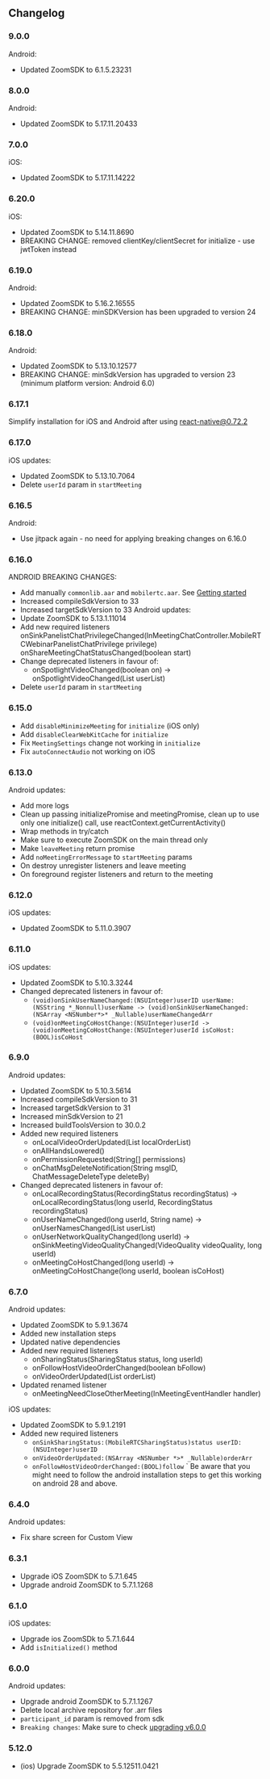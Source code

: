 ## Changelog

### 9.0.0

Android:

- Updated ZoomSDK to 6.1.5.23231

### 8.0.0

Android:

- Updated ZoomSDK to 5.17.11.20433

### 7.0.0

iOS:

- Updated ZoomSDK to 5.17.11.14222

### 6.20.0

iOS:

- Updated ZoomSDK to 5.14.11.8690
- BREAKING CHANGE: removed clientKey/clientSecret for initialize - use jwtToken instead

### 6.19.0

Android:

- Updated ZoomSDK to 5.16.2.16555
- BREAKING CHANGE: minSDKVersion has been upgraded to version 24

### 6.18.0

Android:

- Updated ZoomSDK to 5.13.10.12577
- BREAKING CHANGE: minSdkVersion has upgraded to version 23 (minimum platform version: Android 6.0)

### 6.17.1

Simplify installation for iOS and Android after using react-native@0.72.2

### 6.17.0

iOS updates:

- Updated ZoomSDK to 5.13.10.7064
- Delete `userId` param in `startMeeting`

### 6.16.5

Android:

- Use jitpack again - no need for applying breaking changes on 6.16.0

### 6.16.0

ANDROID BREAKING CHANGES:

- Add manually `commonlib.aar` and `mobilertc.aar`. See [Getting started](https://github.com/mieszko4/react-native-zoom-us/tree/feat/upgrade-android-to-5.13.1.11014#getting-started)
- Increased compileSdkVersion to 33
- Increased targetSdkVersion to 33
  Android updates:
- Update ZoomSDK to 5.13.1.11014
- Add new required listeners
  onSinkPanelistChatPrivilegeChanged(InMeetingChatController.MobileRTCWebinarPanelistChatPrivilege privilege)
  onShareMeetingChatStatusChanged(boolean start)
- Change deprecated listeners in favour of:
  - onSpotlightVideoChanged(boolean on) -> onSpotlightVideoChanged(List<Long> userList)
- Delete `userId` param in `startMeeting`

### 6.15.0

- Add `disableMinimizeMeeting` for `initialize` (iOS only)
- Add `disableClearWebKitCache` for `initialize`
- Fix `MeetingSettings` change not working in `initialize`
- Fix `autoConnectAudio` not working on iOS

### 6.13.0

Android updates:

- Add more logs
- Clean up passing initializePromise and meetingPromise, clean up to use only one initialize() call, use reactContext.getCurrentActivity()
- Wrap methods in try/catch
- Make sure to execute ZoomSDK on the main thread only
- Make `leaveMeeting` return promise
- Add `noMeetingErrorMessage` to `startMeeting` params
- On destroy unregister listeners and leave meeting
- On foreground register listeners and return to the meeting

### 6.12.0

iOS updates:

- Updated ZoomSDK to 5.11.0.3907

### 6.11.0

iOS updates:

- Updated ZoomSDK to 5.10.3.3244
- Changed deprecated listeners in favour of:
  - `(void)onSinkUserNameChanged:(NSUInteger)userID userName:(NSString *_Nonnull)userName -> (void)onSinkUserNameChanged:(NSArray <NSNumber*>* _Nullable)userNameChangedArr`
  - `(void)onMeetingCoHostChange:(NSUInteger)userId -> (void)onMeetingCoHostChange:(NSUInteger)userId isCoHost:(BOOL)isCoHost`

### 6.9.0

Android updates:

- Updated ZoomSDK to 5.10.3.5614
- Increased compileSdkVersion to 31
- Increased targetSdkVersion to 31
- Increased minSdkVersion to 21
- Increased buildToolsVersion to 30.0.2
- Added new required listeners
  - onLocalVideoOrderUpdated(List<Long> localOrderList)
  - onAllHandsLowered()
  - onPermissionRequested(String[] permissions)
  - onChatMsgDeleteNotification(String msgID, ChatMessageDeleteType deleteBy)
- Changed deprecated listeners in favour of:
  - onLocalRecordingStatus(RecordingStatus recordingStatus) -> onLocalRecordingStatus(long userId, RecordingStatus recordingStatus)
  - onUserNameChanged(long userId, String name) -> onUserNamesChanged(List<Long> userList)
  - onUserNetworkQualityChanged(long userId) -> onSinkMeetingVideoQualityChanged(VideoQuality videoQuality, long userId)
  - onMeetingCoHostChanged(long userId) -> onMeetingCoHostChange(long userId, boolean isCoHost)

### 6.7.0

Android updates:

- Updated ZoomSDK to 5.9.1.3674
- Added new installation steps
- Updated native dependencies
- Added new required listeners
  - onSharingStatus(SharingStatus status, long userId)
  - onFollowHostVideoOrderChanged(boolean bFollow)
  - onVideoOrderUpdated(List<Long> orderList)
- Updated renamed listener
  - onMeetingNeedCloseOtherMeeting(InMeetingEventHandler handler)

iOS updates:

- Updated ZoomSDK to 5.9.1.2191
- Added new required listeners
  - `onSinkSharingStatus:(MobileRTCSharingStatus)status userID:(NSUInteger)userID`
  - `onVideoOrderUpdated:(NSArray <NSNumber *>* _Nullable)orderArr`
  - `onFollowHostVideoOrderChanged:(BOOL)follow`
    `
    Be aware that you might need to follow the android installation steps to get this working on android 28 and above.

### 6.4.0

Android updates:

- Fix share screen for Custom View

### 6.3.1

- Upgrade iOS ZoomSDK to 5.7.1.645
- Upgrade android ZoomSDK to 5.7.1.1268

### 6.1.0

iOS updates:

- Upgrade ios ZoomSDk to 5.7.1.644
- Add `isInitialized()` method

### 6.0.0

Android updates:

- Upgrade android ZoomSDK to 5.7.1.1267
- Delete local archive repository for .arr files
- `participant_id` param is removed from sdk
- `Breaking changes`: Make sure to check [upgrading v6.0.0](docs/UPGRADING.md#600-jitpack)

### 5.12.0

- (ios) Upgrade ZoomSDK to 5.5.12511.0421
